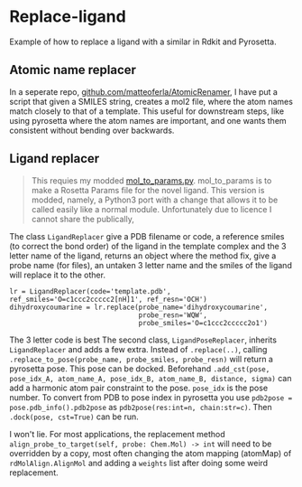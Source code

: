 # Replace-ligand
Example of how to replace a ligand with a similar in Rdkit and Pyrosetta.

## Atomic name replacer
In a seperate repo, [github.com/matteoferla/AtomicRenamer](https://github.com/matteoferla/AtomicRenamer),
I have put a script that given a SMILES string, creates a mol2 file,
where the atom names match closely to that of a template.
This useful for downstream steps, like using pyrosetta where the atom names are important,
and one wants them consistent without bending over backwards.

## Ligand replacer
> This requies my modded [mol_to_params.py](https://github.com/matteoferla/mol_to_params.py).
> mol_to_params is to make a Rosetta Params file for the novel ligand.
> This version is modded, namely, a Python3 port with a change that allows it to be called easily like a normal module.
> Unfortunately due to licence I cannot share the  publically,

The class `LigandReplacer` give a PDB filename or code, 
a reference smiles (to correct the bond order) of the ligand in the template complex
and the 3 letter name of the ligand, returns an object where the method fix, give a probe name (for files),
an untaken 3 letter name and the smiles of the ligand will replace it to the other.

    lr = LigandReplacer(code='template.pdb', ref_smiles='O=c1ccc2ccccc2[nH]1', ref_resn='OCH')
    dihydroxycoumarine = lr.replace(probe_name='dihydroxycoumarine',
                                    probe_resn='WQW',
                                    probe_smiles='O=c1ccc2ccccc2o1')


The 3 letter code is best 
The second class, `LigandPoseReplacer`, inherits `LigandReplacer` and adds a few extra.
Instead of `.replace(..)`, calling `.replace_to_pose(probe_name, probe_smiles, probe_resn)`
will return a pyrosetta pose.
This pose can be docked.
Beforehand `.add_cst(pose, pose_idx_A, atom_name_A, pose_idx_B, atom_name_B, distance, sigma)`
can add a harmonic atom pair constraint to the pose.
`pose_idx` is the pose number.
To convert from PDB to pose index in pyrosetta you use `pdb2pose = pose.pdb_info().pdb2pose` as `pdb2pose(res:int=n, chain:str=c)`.
Then `.dock(pose, cst=True)` can be run.

I won't lie. For most applications, the replacement method 
`align_probe_to_target(self, probe: Chem.Mol) -> int` will need to be overridden by a copy, most often 
changing the atom mapping (atomMap) of `rdMolAlign.AlignMol` and adding a `weights` list after doing some weird replacement.

